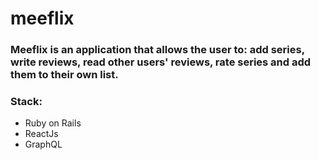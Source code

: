 # meeflix


### Meeflix is an application that allows the user to: add series, write reviews, read other users' reviews, rate series and add them to their own list.

### Stack:
- Ruby on Rails 
- ReactJs
- GraphQL
